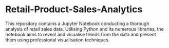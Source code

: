# Retail-Product-Sales-Analytics
This repository contains a Jupyter Notebook conducting a thorough analysis of retail sales data. Utilising Python and its numerous libraries, the notebook aims to reveal and visualise trends from the data and present them using professional visualisation techniques.
